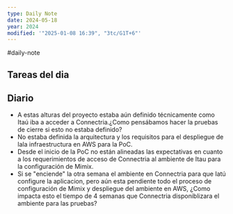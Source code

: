 ```yaml
---
type: Daily Note
date: 2024-05-18
year: 2024
modified: '"2025-01-08 16:39", "3tc/G1T+6"'
---
```

#daily-note

## Tareas del dia


## Diario


- A estas alturas del proyecto estaba aún definido técnicamente como Itaú iba a acceder a Connectria.¿Como pensábamos hacer la pruebas de cierre si esto no estaba definido?
- No estaba definida la arquitectura y los requisitos para el despliegue de lala infraestructura en AWS para la PoC.
- Desde el inicio de la PoC no están alineadas las expectativas en cuanto a los requerimientos de acceso de Connectria al ambiente de Itau para la configuración de Mimix.
- Si se "enciende" la otra semana el ambiente en Connectria para que Iatú configure la aplicacion, pero aún esta pendiente todo el proceso de configuración de Mimix y despliegue del ambiente en AWS, ¿Como impacta esto el tiempo de 4 semanas que Connectria disponiblizara el ambiente para las pruebas?
